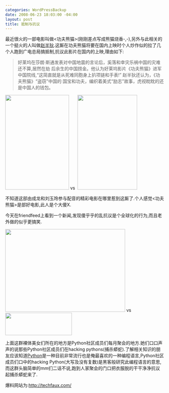 ```yaml
--- 
categories: WordPressBackup
date: 2008-06-23 18:03:00 -04:00
layout: post
title: 抵制与抗议
---
```

最近很火的一部电影叫做&lt;功夫熊猫&gt;(刚刚差点写成熊猫烧香-,-),另外与此相关的一个挺火的人叫做<a href="http://www.google.com/search?q=%E8%B5%B5%E5%8D%8A%E7%8B%84&amp;sourceid=navclient-ff&amp;ie=UTF-8&amp;rlz=1B3GGGL_enUS278US278" target="_blank">赵半狄</a>.这厮在功夫熊猫将要在国内上映时个人炒作似的拉了几个人跑到广电总局搞抵制,抗议此影片在国内的上映,理由如下:
<blockquote>好莱坞在莎朗·斯通发表对中国地震的言论后，奚落和幸灾乐祸中国的灾难还不算,居然在劫 后余生的中国捞金。他认为好莱坞影片《功夫熊猫》进军中国院线,“这简直就是从死难同胞身上扒项链和手表!” 赵半狄还认为，《功夫熊猫》“盗窃”中国的 国宝和功夫，编织着美式“励志”故事，虎视眈眈的还是中国人的钱包。</blockquote>
<a href="http://ztnote.files.wordpress.com/2008/06/071101145320.jpg"><img class="alignnone size-medium wp-image-423" title="kungfupanda" src="http://ztnote.files.wordpress.com/2008/06/071101145320.jpg" alt="" width="202" height="300" /></a> vs  <a href="http://ztnote.files.wordpress.com/2008/06/491e246244fdfd9dc13d4.jpeg"><img class="alignnone size-medium wp-image-424" title="zhaobandi" src="http://ztnote.files.wordpress.com/2008/06/491e246244fdfd9dc13d4.jpeg" alt="" width="189" height="300" /></a>

不知道这部由成龙和刘玉玲参与配音的精彩电影在哪里惹到这厮了.个人感觉&lt;功夫熊猫&gt;是部好电影,此人是个大傻X.

今天在friendfeed上看到一个新闻,发现傻乎乎的乱抗议是个全球化的行为,而且老外做的似乎更搞笑.

<img class="alignnone size-full wp-image-421" title="spain_naked_protest_jj802" src="http://ztnote.files.wordpress.com/2008/06/spain_naked_protest_jj802.jpg" alt="" width="380" height="262" /> vs <a href="http://www.python.org/" target="_blank"><img class="alignnone size-full wp-image-422" title="python-logo" src="http://ztnote.files.wordpress.com/2008/06/python-logo.gif" alt="" width="211" height="71" /></a>

上面这群裸体美女们所在的地方是Python社区成员们每月聚会的地方.她们口口声声的说那些Python社区成员们在hacking pythons(捕杀蟒蛇).了解相关知识的朋友应该知道<a href="http://www.python.org/" target="_blank">Python</a>是一种目前非常流行也是俺最喜欢的一种编程语言,Python社区成员们口中的hacking Python(大写及没有复数)是黑客般研究此编程语言的意思,而这群头脑简单的mm们二话不说,跑到人家聚会的门口把衣服脱的干干净净抗议起捕杀蟒蛇来了.

爆料网站为:<a href="http://techfaux.com/2008/06/17/peta-targets-computer-programmers-with-string-of-bizarre-protests/" target="_blank">http://techfaux.com/</a>
